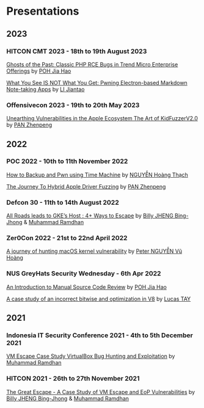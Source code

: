 # Presentations

## 2023

### HITCON CMT 2023 - 18th to 19th August 2023
[Ghosts of the Past: Classic PHP RCE Bugs in Trend Micro Enterprise Offerings](https://github.com/star-sg/Presentations/blob/main/HITCON%202023/Ghosts%20of%20the%20Past%20-%20Classic%20PHP%20RCE%20Bugs%20in%20Trend%20Micro%20Enterprise%20Offerings.pdf) by [POH Jia Hao](https://github.com/limerencee)

[What You See IS NOT What You Get: Pwning Electron-based Markdown Note-taking Apps](https://github.com/star-sg/Presentations/blob/main/HITCON%202023/Pwning%20Electron-based%20Markdown%20Note-taking%20Apps.pdf) by [LI Jiantao](https://github.com/chromium1337)

### Offensivecon 2023 - 19th to 20th May 2023
[Unearthing Vulnerabilities in the Apple Ecosystem The Art of KidFuzzerV2.0](https://github.com/star-sg/Presentations/blob/main/Offensivecon%202023/Unearthing%20Vulnerabilities%20in%20the%20Apple%20Ecosystem%20The%20Art%20of%20KidFuzzerV2.0.pdf) by [PAN Zhenpeng](https://twitter.com/Peterpan980927)

## 2022

### POC 2022 - 10th to 11th November 2022
[How to Backup and Pwn using Time Machine](https://github.com/star-sg/Presentations/blob/main/POC%202022/Nguyen%20Hoang%20Thach.pdf) by [NGUYỄN Hoàng Thạch](https://twitter.com/hi_im_d4rkn3ss)

[The Journey To Hybrid Apple Driver Fuzzing](https://github.com/star-sg/Presentations/blob/main/POC%202022/Zhenpeng%20Pan.pdf) by [PAN Zhenpeng](https://twitter.com/Peterpan980927)


### Defcon 30 - 11th to 14th August 2022
[All Roads leads to GKE’s Host : 4+ Ways to Escape](https://github.com/star-sg/Presentations/blob/main/Defcon%2030/Billy%20Jheng%20%20%20Muhammad%20Alifa%20Ramdhan%20-%20All%20Roads%20leads%20to%20GKEs%20Host%20%204%2B%20Ways%20to%20Escape.pdf) by [Billy JHENG Bing-Jhong](https://github.com/st424204) & [Muhammad Ramdhan](https://github.com/d4em0n) 


### Zer0Con 2022 - 21st to 22nd April 2022
[A journey of hunting macOS kernel vulnerability](https://github.com/star-sg/Presentations/blob/main/Zer0Con%202022/A%20Journey%20Of%20Hunting%20macOS%20kernel.pptx) by [Peter NGUYỄN Vũ Hoàng](https://github.com/peternguyen93)


### NUS GreyHats Security Wednesday - 6th Apr 2022
[An Introduction to Manual Source Code Review](https://github.com/star-sg/Presentations/blob/main/NUS%20GreyHats%20SecWed%20Apr%202021/Introduction%20to%20Manual%20Source%20Code%20Review/Introduction%20to%20Manual%20Source%20Code%20Review.pdf) by [POH Jia Hao](https://github.com/limerencee)

[A case study of an incorrect bitwise and optimization in V8](https://github.com/star-sg/Presentations/blob/main/NUS%20GreyHats%20SecWed%20Apr%202021/A%20case%20study%20of%20an%20incorrect%20bitwise%20and%20optimization%20in%20V8/CVE-2021-30599_official.pptx) by [Lucas TAY](https://github.com/cExplr)


## 2021 

### Indonesia IT Security Conference 2021 - 4th to 5th December 2021
[VM Escape Case Study VirtualBox Bug Hunting and Exploitation](https://github.com/star-sg/Presentations/blob/main/IDSECCONF%202021/VM%20Escape%20Case%20Study_%20VirtualBox%20Bug%20Hunting%20and%20Exploitation%20(IDSECCONF%202021).pdf) by [Muhammad Ramdhan](https://github.com/d4em0n)


### HITCON 2021 - 26th to 27th November 2021
[The Great Escape - A Case Study of VM Escape and EoP Vulnerabilities](https://github.com/star-sg/Presentations/blob/main/HITCON%202021/The%20Great%20Escape%20-%20A%20Case%20Study%20of%20VM%20Escape%20and%20EoP%20Vulnerabilities(HITCON%202021).pdf) by [Billy JHENG Bing-Jhong](https://github.com/st424204) & [Muhammad Ramdhan](https://github.com/d4em0n)



